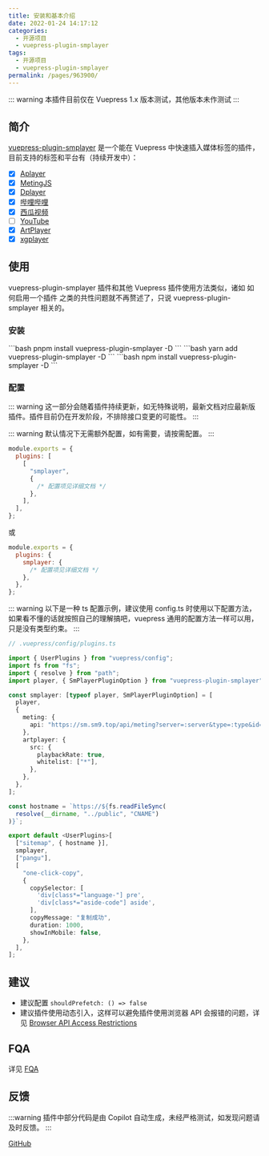 ```yaml
---
title: 安装和基本介绍
date: 2022-01-24 14:17:12
categories:
  - 开源项目
  - vuepress-plugin-smplayer
tags:
  - 开源项目
  - vuepress-plugin-smplayer
permalink: /pages/963900/
---
```


::: warning
本插件目前仅在 Vuepress 1.x 版本测试，其他版本未作测试
:::

## 简介

[vuepress-plugin-smplayer](https://github.com/u2sb/vuepress-plugin-smplayer) 是一个能在 Vuepress 中快速插入媒体标签的插件，目前支持的标签和平台有（持续开发中）：

- [x] [Aplayer](https://github.com/DIYgod/APlayer)
- [x] [MetingJS](https://github.com/metowolf/MetingJS)
- [x] [Dplayer](https://github.com/DIYgod/DPlayer)
- [x] [哔哩哔哩](https://www.bilibili.com/)
- [x] [西瓜视频](https://www.ixigua.com/)
- [ ] [YouTube]()
- [x] [ArtPlayer](https://github.com/zhw2590582/ArtPlayer)
- [x] [xgplayer](https://github.com/bytedance/xgplayer)

## 使用

vuepress-plugin-smplayer 插件和其他 Vuepress 插件使用方法类似，诸如 如何启用一个插件 之类的共性问题就不再赘述了，只说 vuepress-plugin-smplayer 相关的。

### 安装

<code-group>
  <code-block title="PNPM" active>
  ```bash
  pnpm install vuepress-plugin-smplayer -D
  ```
  </code-block>

  <code-block title="YARN">
  ```bash
  yarn add vuepress-plugin-smplayer -D
  ```
  </code-block>

  <code-block title="NPM">
  ```bash
  npm install vuepress-plugin-smplayer -D
  ```
  </code-block>
</code-group>

### 配置

::: warning
这一部分会随着插件持续更新，如无特殊说明，最新文档对应最新版插件。插件目前仍在开发阶段，不排除接口变更的可能性。
:::

::: warning
默认情况下无需额外配置，如有需要，请按需配置。
:::

```js .vuepress/config.js
module.exports = {
  plugins: [
    [
      "smplayer",
      {
        /* 配置项见详细文档 */
      },
    ],
  ],
};
```

或

```js .vuepress/config.js
module.exports = {
  plugins: {
    smplayer: {
      /* 配置项见详细文档 */
    },
  },
};
```

::: warning
以下是一种 ts 配置示例，建议使用 config.ts 时使用以下配置方法，如果看不懂的话就按照自己的理解搞吧，vuepress 通用的配置方法一样可以用，只是没有类型约束。
:::

```ts .vuepress/config/plugins.ts
// .vuepress/config/plugins.ts

import { UserPlugins } from "vuepress/config";
import fs from "fs";
import { resolve } from "path";
import player, { SmPlayerPluginOption } from "vuepress-plugin-smplayer";

const smplayer: [typeof player, SmPlayerPluginOption] = [
  player,
  {
    meting: {
      api: "https://sm.sm9.top/api/meting?server=:server&type=:type&id=:id&r=:r",
    },
    artplayer: {
      src: {
        playbackRate: true,
        whitelist: ["*"],
      },
    },
  },
];

const hostname = `https://${fs.readFileSync(
  resolve(__dirname, "../public", "CNAME")
)}`;

export default <UserPlugins>[
  ["sitemap", { hostname }],
  smplayer,
  ["pangu"],
  [
    "one-click-copy",
    {
      copySelector: [
        'div[class*="language-"] pre',
        'div[class*="aside-code"] aside',
      ],
      copyMessage: "复制成功",
      duration: 1000,
      showInMobile: false,
    },
  ],
];
```

## 建议

- 建议配置 `shouldPrefetch: () => false`
- 建议插件使用动态引入，这样可以避免插件使用浏览器 API 会报错的问题，详见 [Browser API Access Restrictions](https://v1.vuepress.vuejs.org/guide/using-vue.html#browser-api-access-restrictions)

## FQA

详见 [FQA](./0999.FQA.md)

## 反馈

:::warning
插件中部分代码是由 Copilot 自动生成，未经严格测试，如发现问题请及时反馈。
:::

[GitHub](https://github.com/u2sb/vuepress-plugin-smplayer/issues)
